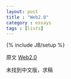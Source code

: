 ```yaml
---
layout: post
title : "Web2.0"
category : essays
tags : [lists]
---
```

{% include JB/setup %}

原文 [Web2.0](http://www.paulgraham.com/web20.html)  

未找到中文版，求稿  
